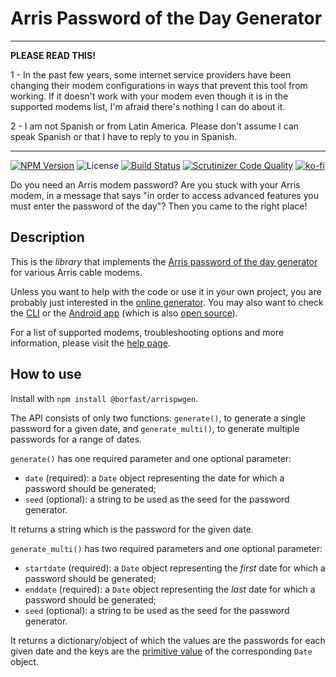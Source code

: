 # Arris Password of the Day Generator

-----------------------------------

**PLEASE READ THIS!**

1 - In the past few years, some internet service providers have been changing their modem configurations in ways that prevent this tool from working. If it doesn't work with your modem even though it is in the supported modems list, I'm afraid there's nothing I can do about it.

2 - I am not Spanish or from Latin America. Please don't assume I can speak Spanish or that I have to reply to you in Spanish.

-----------------------------------

[![NPM Version](https://img.shields.io/npm/v/@borfast/arrispwgen.svg?style=flat)](https://npmjs.org/package/@borfast/arrispwgen)
![License](https://img.shields.io/github/license/borfast/arrispwgen)
[![Build Status](https://travis-ci.org/borfast/arrispwgen.svg?branch=master)](https://travis-ci.org/borfast/arrispwgen)
[![Scrutinizer Code Quality](https://scrutinizer-ci.com/g/borfast/arrispwgen/badges/quality-score.png?b=master)](https://scrutinizer-ci.com/g/borfast/arrispwgen/?branch=master)
[![ko-fi](https://www.ko-fi.com/img/githubbutton_sm.svg)](https://ko-fi.com/B0B61NQ8A)

Do you need an Arris modem password? Are you stuck with your Arris modem, in a message that says "in order to access advanced features you must enter the password of the day"? Then you came to the right place!

## Description

This is the _library_ that implements the [Arris password of the day generator](https://arrispwgen.borfast.com) for various Arris cable modems.

Unless you want to help with the code or use it in your own project, you are probably just interested in the [online generator](https://arrispwgen.borfast.com). You may also want to check the [CLI](https://github.com/borfast/arrispwgen-cli) or the [Android app](https://play.google.com/store/apps/details?id=com.grounduphq.arrispwgen) (which is also [open source](https://github.com/borfast/arrispwgen-android)).

For a list of supported modems, troubleshooting options and more information, please visit the [help page](https://arrispwgen.borfast.com/help).


## How to use

Install with `npm install @borfast/arrispwgen`.


The API consists of only two functions: `generate()`, to generate a single password for a given date, and `generate_multi()`, to generate multiple passwords for a range of dates.

`generate()` has one required parameter and one optional parameter:

* `date` (required): a `Date` object representing the date for which a password should be generated;
* `seed` (optional): a string to be used as the seed for the password generator.

It returns a string which is the password for the given date.

`generate_multi()` has two required parameters and one optional parameter:

* `startdate` (required): a `Date` object representing the _first_ date for which a password should be generated;
* `enddate` (required): a `Date` object representing the _last_ date for which a password should be generated;
* `seed` (optional): a string to be used as the seed for the password generator.

It returns a dictionary/object of which the values are the passwords for each given date and the keys are the [primitive value](https://developer.mozilla.org/en-US/docs/Web/JavaScript/Reference/Global_Objects/Date/valueOf) of the corresponding `Date` object.

